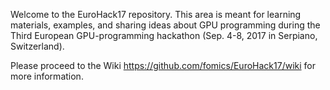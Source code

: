 Welcome to the EuroHack17 repository.   This area is meant for learning materials, examples, and sharing ideas about GPU programming during the Third European GPU-programming hackathon (Sep. 4-8, 2017 in Serpiano, Switzerland).

Please proceed to the Wiki https://github.com/fomics/EuroHack17/wiki for more information.
